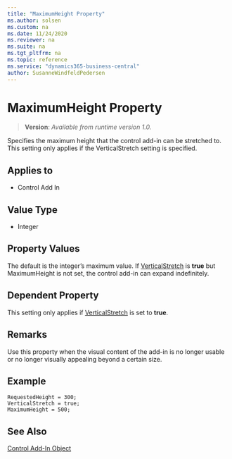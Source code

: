 ```yaml
---
title: "MaximumHeight Property"
ms.author: solsen
ms.custom: na
ms.date: 11/24/2020
ms.reviewer: na
ms.suite: na
ms.tgt_pltfrm: na
ms.topic: reference
ms.service: "dynamics365-business-central"
author: SusanneWindfeldPedersen
---
```

[//]: # (START>DO_NOT_EDIT)
[//]: # (IMPORTANT:Do not edit any of the content between here and the END>DO_NOT_EDIT.)
[//]: # (Any modifications should be made in the .xml files in the ModernDev repo.)
# MaximumHeight Property
> **Version**: _Available from runtime version 1.0._

Specifies the maximum height that the control add-in can be stretched to. This setting only applies if the VerticalStretch setting is specified.

## Applies to
-   Control Add In


[//]: # (IMPORTANT: END>DO_NOT_EDIT)

  
## Value Type 
  
- Integer 

## Property Values

The default is the integer’s maximum value. If [VerticalStretch](devenv-verticalstretch-property.md) is **true** but MaximumHeight is not set, the control add-in can expand indefinitely.

## Dependent Property

This setting only applies if [VerticalStretch](devenv-verticalstretch-property.md) is set to **true**.

## Remarks

Use this property when the visual content of the add-in is no longer usable or no longer visually appealing beyond a certain size.

## Example

```AL
RequestedHeight = 300;
VerticalStretch = true;
MaximumHeight = 500;
```


## See Also

[Control Add-In Object](../devenv-control-addin-object.md)   
 